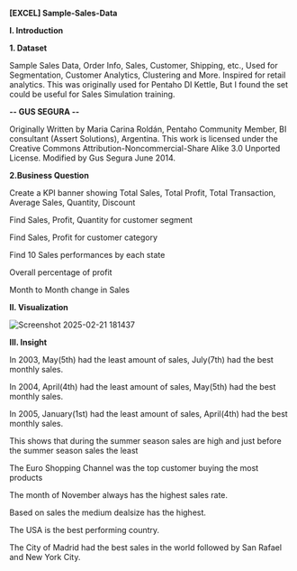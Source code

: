 **[EXCEL] Sample-Sales-Data**

**I. Introduction**

**1. Dataset**

Sample Sales Data, Order Info, Sales, Customer, Shipping, etc., Used for Segmentation, Customer Analytics, Clustering and More. Inspired for retail analytics. This was originally used for Pentaho DI Kettle, But I found the set could be useful for Sales Simulation training. 

**-- GUS SEGURA --**

Originally Written by Maria Carina Roldán, Pentaho Community Member, BI consultant (Assert Solutions), Argentina. This work is licensed under the Creative Commons Attribution-Noncommercial-Share Alike 3.0 Unported License. Modified by Gus Segura June 2014.

**2.Business Question**

Create a KPI banner showing Total Sales, Total Profit, Total Transaction, Average Sales, Quantity, Discount

Find Sales, Profit, Quantity for customer segment

Find Sales, Profit for customer category

Find 10 Sales performances by each state

Overall percentage of profit

Month to Month change in Sales

**II. Visualization**


![Screenshot 2025-02-21 181437](https://github.com/user-attachments/assets/67462fe6-2f76-458f-a3b3-21c43a687eda)













**III. Insight**


In 2003, May(5th) had the least amount of sales, July(7th) had the best monthly sales.

In 2004, April(4th) had the least amount of sales, May(5th) had the best monthly sales.

In 2005, January(1st) had the least amount of sales, April(4th) had the best monthly sales.

This shows that during the summer season sales are high and just before the summer season sales the least

The Euro Shopping Channel was the top customer buying the most products

The month of November always has the highest sales rate.

Based on sales the medium dealsize has the highest.

The USA is the best performing country.

The City of Madrid had the best sales in the world followed by San Rafael and New York City.
